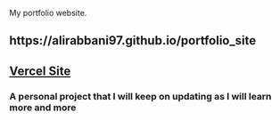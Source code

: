 My portfolio website.
<h2>https://alirabbani97.github.io/portfolio_site</h2>

<h2><a href="aliparttwo.vercel.app"> Vercel Site </a></h2>

<h3>A personal project that I will keep on updating as I will learn more and more</h3>

